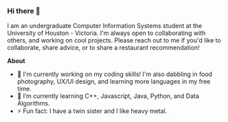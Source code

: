 ### Hi there 👋

I am an undergraduate Computer Information Systems student at the University of Houston - Victoria. I'm always open to collaborating with others, and working on cool projects. Please reach out to me if you'd like to collaborate, share advice, or to share a restaurant recommendation! 

**About**
- 🔭 I'm currently working on my coding skills! I'm also dabbling in food photography, UX/UI design, and learning more languages in my free time. 
- 🌱 I’m currently learning C++, Javascript, Java, Python, and Data Algorithms. 
- ⚡ Fun fact: I have a twin sister and I like heavy metal. 
